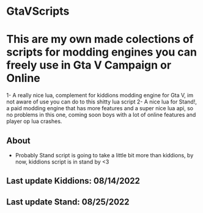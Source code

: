 # GtaVScripts
# This are my own made colections of scripts for modding engines you can freely use in Gta V Campaign or Online
1- A really nice lua, complement for kiddions modding engine for Gta V, im not aware of use you can do to this shitty lua script
2- A nice lua for Stand!, a paid modding engine that has more features and a super nice lua api, so no problems in this one, coming soon boys with a lot of online features and player op lua crashes.


## About
-  Probably Stand script is going to take a little bit more than kiddions, by now, kiddions script is in stand by <3

## Last update Kiddions: 08/14/2022
## Last update Stand: 08/25/2022
